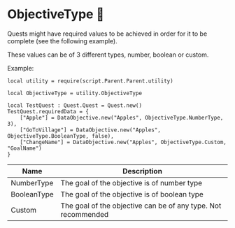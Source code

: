 # ObjectiveType 🔗

Quests might have required values to be achieved in order for it to be complete (see the following example).

These values can be of 3 different types, number, boolean or custom.

Example:
```luau
local utility = require(script.Parent.Parent.utility)

local ObjectiveType = utility.ObjectiveType

local TestQuest : Quest.Quest = Quest.new()
TestQuest.requiredData = {
    ["Apple"] = DataObjective.new("Apples", ObjectiveType.NumberType, 3),
    ["GoToVillage"] = DataObjective.new("Apples", ObjectiveType.BooleanType, false),
    ["ChangeName"] = DataObjective.new("Apples", ObjectiveType.Custom, "GoalName")
}

```

| Name    | Description                              |
|---------|------------------------------------------|
|NumberType    | The goal of the objective is of number type   |
|BooleanType | The goal of the objective is of boolean type |
|Custom | The goal of the objective can be of any type. Not recommended |